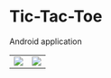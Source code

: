 # Tic-Tac-Toe
Android application



<table>
  <tr>
    <td>
      <image src="images/tictactoe1.jpg"/>
    </td>
    <td>
      <image src="images/tictactoe2.jpg"/>
    </td>
  </tr>
 </table>


